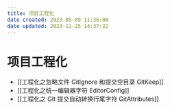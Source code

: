 ```yaml
---
title: 项目工程化
date created: 2023-05-09 11:36:00
date updated: 2023-11-25 14:37:22
---
```


# 项目工程化

- [[工程化之忽略文件 GitIgnore 和提交空目录 GitKeep]]
- [[工程化之统一编辑器字符 EditorConfig]]
- [[工程化之 GIt 提交自动转换行尾字符 GitAttributes]]
